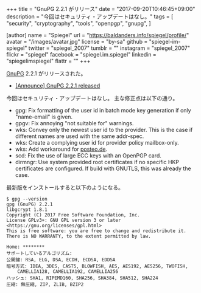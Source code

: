 +++
title = "GnuPG 2.2.1 がリリース"
date =  "2017-09-20T10:46:45+09:00"
description = "今回はセキュリティ・アップデートはなし。"
tags = [
  "security",
  "cryptography",
  "tools",
  "openpgp",
  "gnupg",
]

[author]
  name      = "Spiegel"
  url       = "https://baldanders.info/spiegel/profile/"
  avatar    = "/images/avatar.jpg"
  license   = "by-sa"
  github    = "spiegel-im-spiegel"
  twitter   = "spiegel_2007"
  tumblr    = ""
  instagram = "spiegel_2007"
  flickr    = "spiegel"
  facebook  = "spiegel.im.spiegel"
  linkedin  = "spiegelimspiegel"
  flattr    = ""
+++

[GnuPG] 2.2.1 がリリースされた。

- [[Announce] GnuPG 2.2.1 released](https://lists.gnupg.org/pipermail/gnupg-announce/2017q3/000415.html)

今回はセキュリティ・アップデートはなし。
主な修正点は以下の通り。

* gpg: Fix formatting of the user id in batch mode key generation if only "name-email" is given.
* gpgv: Fix annoying "not suitable for" warnings.
* wks: Convey only the newest user id to the provider.  This is the case if different names are used with the same addr-spec.
* wks: Create a complying user id for provider policy mailbox-only.
* wks: Add workaround for [posteo.de](https://posteo.de/ "Email green, secure, simple and ad-free - posteo.de -").
* scd: Fix the use of large ECC keys with an OpenPGP card.
* dirmngr: Use system provided root certificates if no specific HKP certificates are configured.  If build with GNUTLS, this was already the case.

最新版をインストールすると以下のようになる。

```text
$ gpg --version
gpg (GnuPG) 2.2.1
libgcrypt 1.8.1
Copyright (C) 2017 Free Software Foundation, Inc.
License GPLv3+: GNU GPL version 3 or later <https://gnu.org/licenses/gpl.html>
This is free software: you are free to change and redistribute it.
There is NO WARRANTY, to the extent permitted by law.

Home: ********
サポートしているアルゴリズム:
公開鍵: RSA, ELG, DSA, ECDH, ECDSA, EDDSA
暗号方式: IDEA, 3DES, CAST5, BLOWFISH, AES, AES192, AES256, TWOFISH,
    CAMELLIA128, CAMELLIA192, CAMELLIA256
ハッシュ: SHA1, RIPEMD160, SHA256, SHA384, SHA512, SHA224
圧縮: 無圧縮, ZIP, ZLIB, BZIP2
```

[GnuPG]: https://gnupg.org/ "The GNU Privacy Guard"
